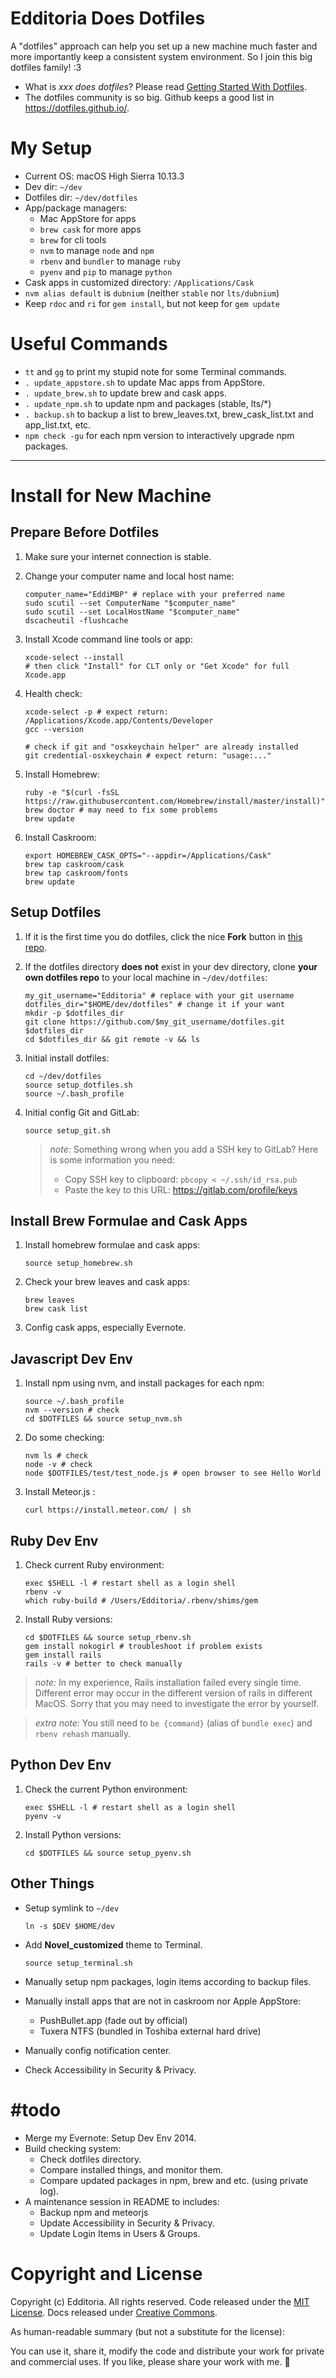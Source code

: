 # Edditoria Does Dotfiles

A "dotfiles" approach can help you set up a new machine much faster and more importantly keep a consistent system environment. So I join this big dotfiles family! \:3

- What is _xxx does dotfiles_? Please read [Getting Started With Dotfiles][get_start].
- The dotfiles community is so big. Github keeps a good list in <https://dotfiles.github.io/>.

[get_start]: https://medium.com/@webprolific/getting-started-with-dotfiles-43c3602fd789 'Getting Started With Dotfiles'

# My Setup

- Current OS: macOS High Sierra 10.13.3
- Dev dir: `~/dev`
- Dotfiles dir: `~/dev/dotfiles`
- App/package managers:
  - Mac AppStore for apps
  - `brew cask` for more apps
  - `brew` for cli tools
  - `nvm` to manage `node` and `npm`
  - `rbenv` and `bundler` to manage `ruby`
  - `pyenv` and `pip` to manage `python`
- Cask apps in customized directory: `/Applications/Cask`
- `nvm alias default` is `dubnium` (neither `stable` nor `lts/dubnium`)
- Keep `rdoc` and `ri` for `gem install`, but not keep for `gem update`

# Useful Commands

- `tt` and `gg` to print my stupid note for some Terminal commands.
- `. update_appstore.sh` to update Mac apps from AppStore.
- `. update_brew.sh` to update brew and cask apps.
- `. update_npm.sh` to update npm and packages (stable, lts/\*)
- `. backup.sh` to backup a list to brew_leaves.txt, brew_cask_list.txt and app_list.txt, etc.
- `npm check -gu` for each npm version to interactively upgrade npm packages.

---

# Install for New Machine

## Prepare Before Dotfiles

1. Make sure your internet connection is stable.
1. Change your computer name and local host name:

   ```shell
   computer_name="EddiMBP" # replace with your preferred name
   sudo scutil --set ComputerName "$computer_name"
   sudo scutil --set LocalHostName "$computer_name"
   dscacheutil -flushcache
   ```

1. Install Xcode command line tools or app:

   ```shell
   xcode-select --install
   # then click "Install" for CLT only or "Get Xcode" for full Xcode.app
   ```

1. Health check:

   ```shell
   xcode-select -p # expect return: /Applications/Xcode.app/Contents/Developer
   gcc --version

   # check if git and "osxkeychain helper" are already installed
   git credential-osxkeychain # expect return: "usage:..."
   ```

1. Install Homebrew:

   ```shell
   ruby -e "$(curl -fsSL https://raw.githubusercontent.com/Homebrew/install/master/install)"
   brew doctor # may need to fix some problems
   brew update
   ```

1. Install Caskroom:

   ```shell
   export HOMEBREW_CASK_OPTS="--appdir=/Applications/Cask"
   brew tap caskroom/cask
   brew tap caskroom/fonts
   brew update
   ```

## Setup Dotfiles

1. If it is the first time you do dotfiles, click the nice **Fork** button in [this repo](https://github.com/Edditoria/dotfiles).
1. If the dotfiles directory **does not** exist in your dev directory, clone **your own dotfiles repo** to your local machine in `~/dev/dotfiles`:

   ```shell
   my_git_username="Edditoria" # replace with your git username
   dotfiles_dir="$HOME/dev/dotfiles" # change it if your want
   mkdir -p $dotfiles_dir
   git clone https://github.com/$my_git_username/dotfiles.git $dotfiles_dir
   cd $dotfiles_dir && git remote -v && ls
   ```

1. Initial install dotfiles:

   ```shell
   cd ~/dev/dotfiles
   source setup_dotfiles.sh
   source ~/.bash_profile
   ```

1. Initial config Git and GitLab:

   ```shell
   source setup_git.sh
   ```

   > _note:_
   > Something wrong when you add a SSH key to GitLab? Here is some information you need:
   >
   > - Copy SSH key to clipboard: `pbcopy < ~/.ssh/id_rsa.pub`
   > - Paste the key to this URL: <https://gitlab.com/profile/keys>

## Install Brew Formulae and Cask Apps

1. Install homebrew formulae and cask apps:

   ```shell
   source setup_homebrew.sh
   ```

1. Check your brew leaves and cask apps:

   ```shell
   brew leaves
   brew cask list
   ```

1. Config cask apps, especially Evernote.

## Javascript Dev Env

1. Install npm using nvm, and install packages for each npm:

   ```shell
   source ~/.bash_profile
   nvm --version # check
   cd $DOTFILES && source setup_nvm.sh
   ```

1. Do some checking:

   ```shell
   nvm ls # check
   node -v # check
   node $DOTFILES/test/test_node.js # open browser to see Hello World
   ```

1. Install Meteor.js :

   ```shell
   curl https://install.meteor.com/ | sh
   ```

## Ruby Dev Env

1. Check current Ruby environment:

   ```shell
   exec $SHELL -l # restart shell as a login shell
   rbenv -v
   which ruby-build # /Users/Edditoria/.rbenv/shims/gem
   ```

1. Install Ruby versions:

   ```shell
   cd $DOTFILES && source setup_rbenv.sh
   gem install nokogirl # troubleshoot if problem exists
   gem install rails
   rails -v # better to check manually
   ```

> _note:_
> In my experience, Rails installation failed every single time.
> Different error may occur in the different version of rails in different MacOS.
> Sorry that you may need to investigate the error by yourself.

> _extra note:_
> You still need to `be {command}` (alias of `bundle exec`) and `rbenv rehash` manually.

## Python Dev Env

1. Check the current Python environment:

   ```shell
   exec $SHELL -l # restart shell as a login shell
   pyenv -v
   ```

1. Install Python versions:

   ```shell
   cd $DOTFILES && source setup_pyenv.sh
   ```

## Other Things

- Setup symlink to `~/dev`

  ```shell
  ln -s $DEV $HOME/dev
  ```

- Add **Novel_customized** theme to Terminal.

  ```shell
  source setup_terminal.sh
  ```

- Manually setup npm packages, login items according to backup files.
- Manually install apps that are not in caskroom nor Apple AppStore:
  - PushBullet.app (fade out by official)
  - Tuxera NTFS (bundled in Toshiba external hard drive)
- Manually config notification center.
- Check Accessibility in Security & Privacy.

# \#todo

- Merge my Evernote: Setup Dev Env 2014.
- Build checking system:
  - Check dotfiles directory.
  - Compare installed things, and monitor them.
  - Compare updated packages in npm, brew and etc. (using private log).
- A maintenance session in README to includes:
  - Backup npm and meteorjs
  - Update Accessibility in Security & Privacy.
  - Update Login Items in Users & Groups.

# Copyright and License

Copyright (c) Edditoria. All rights reserved. Code released under the [MIT License](LICENSE.txt). Docs released under [Creative Commons](https://creativecommons.org/licenses/by/4.0/).

As human-readable summary (but not a substitute for the license):

You can use it, share it, modify the code and distribute your work for private and commercial uses. If you like, please share your work with me. :pizza:
